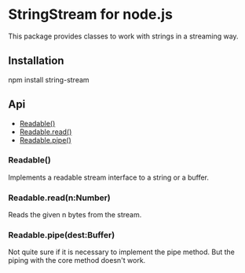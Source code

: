 # StringStream for node.js

This package provides classes to work with strings in a streaming way.

## Installation

  npm install string-stream

## Api

  - [Readable()](#readable)
  - [Readable.read()](#readablereadnnumber)
  - [Readable.pipe()](#readablepipedestbuffer)

### Readable()

  Implements a readable stream interface to a string or a buffer.

### Readable.read(n:Number)

  Reads the given n bytes from the stream.

### Readable.pipe(dest:Buffer)

  Not quite sure if it is necessary to implement the pipe method.  But the
  piping with the core method doesn't work.
